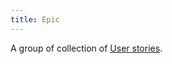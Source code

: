 ```yaml
---
title: Epic
---
```

A group of collection of [User stories](agile-project-management/scrum/user-stories.md).
